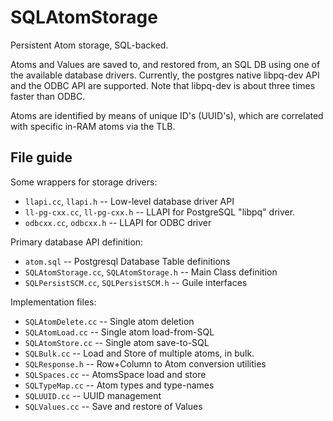 SQLAtomStorage
==============
Persistent Atom storage, SQL-backed.

Atoms and Values are saved to, and restored from, an SQL DB using
one of the available database drivers. Currently, the postgres
native libpq-dev API and the ODBC API are supported. Note that
libpq-dev is about three times faster than ODBC.

Atoms are identified by means of unique ID's (UUID's), which are
correlated with specific in-RAM atoms via the TLB.

File guide
----------
Some wrappers for storage drivers:
* `llapi.cc`, `llapi.h`         -- Low-level database driver API
* `ll-pg-cxx.cc`, `ll-pg-cxx.h` -- LLAPI for PostgreSQL "libpq" driver.
* `odbcxx.cc`, `odbcxx.h`       -- LLAPI for ODBC driver

Primary database API definition:
* `atom.sql`             --  Postgresql Database Table definitions
* `SQLAtomStorage.cc`, `SQLAtomStorage.h` -- Main Class definition
* `SQLPersistSCM.cc`, `SQLPersistSCM.h`   -- Guile interfaces

Implementation files:
* `SQLAtomDelete.cc` -- Single atom deletion 
* `SQLAtomLoad.cc`   -- Single atom load-from-SQL
* `SQLAtomStore.cc`  -- Single atom save-to-SQL
* `SQLBulk.cc`       -- Load and Store of multiple atoms, in bulk.
* `SQLResponse.h`    -- Row+Column to Atom conversion utilities
* `SQLSpaces.cc`     -- AtomsSpace load and store
* `SQLTypeMap.cc`    -- Atom types and type-names
* `SQLUUID.cc`       -- UUID management
* `SQLValues.cc`     -- Save and restore of Values
